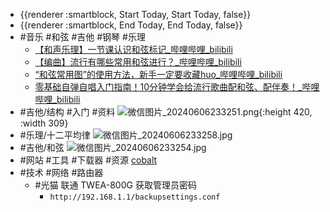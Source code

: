 - {{renderer :smartblock, Start Today, Start Today, false}}
- {{renderer :smartblock, End Today, End Today, false}}
- #音乐 #和弦 #吉他 #钢琴 #乐理
	- [【和声乐理】一节课认识和弦标记_哔哩哔哩_bilibili](https://www.bilibili.com/video/av589777443/)
	- [【编曲】流行有哪些常用和弦进行？_哔哩哔哩_bilibili](https://www.bilibili.com/video/av417371664/)
	- [“和弦常用图”的使用方法，新手一定要收藏huo_哔哩哔哩_bilibili](https://www.bilibili.com/video/av509002605/)
	- [零基础自弹自唱入门指南！10分钟学会给流行歌曲配和弦、配伴奏！_哔哩哔哩_bilibili](https://www.bilibili.com/video/BV1xf4y1Q7bE/?p=1&t=0&vd_source=b50bf99a218887e785dac60c16684ed3)
- #吉他/结构 #入门 #资料
![微信图片_20240606233251.png](../assets/微信图片_20240606233251_1717688158431_0.png){:height 420, :width 309}
- #乐理/十二平均律
![微信图片_20240606233258.jpg](../assets/微信图片_20240606233258_1717688164089_0.jpg)
- #吉他/和弦 ![微信图片_20240606233254.jpg](../assets/微信图片_20240606233254_1717688167703_0.jpg)
- #网站 #工具 #下载器 #资源 [cobalt](https://cobalt.tools/)
- #技术 #网络 #路由器
	- #光猫 联通 TWEA-800G 获取管理员密码
		- `http://192.168.1.1/backupsettings.conf`